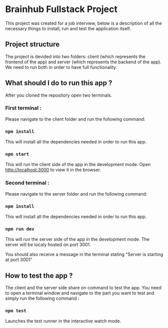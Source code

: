 # Brainhub Fullstack Project

This project was created for a job interview, below is a description of all the necessary things to install, run and test the application itself.

## Project structure

The project is devided into two folders: client (which represents the frontend of the app) and server (which represents the backend of the app).
We need to run both in order to have full functionality.


## What should I do to run this app ?
After you cloned the repository open two terminals.

### First terminal :
Please navigate to the client folder and run the following command:

### `npm install`
This will install all the dependencies needed in order to run this app.

### `npm start`
This will run the client side of the app in the development mode.
Open [http://localhost:3000](http://localhost:3000) to view it in the browser.


### Second terminal :
Please navigate to the server folder and run the following command:

### `npm install`
This will install all the dependencies needed in order to run this app.

### `npm run dev`
This will run the server side of the app in the development mode.
The server will be localy hosted on port 3001.

You should also receive a message in the terminal stating "Server is starting at port 3001"

## How to test the app ?
The client and the server side share on command to test the app.
You need to open a terminal window and navigate to the part you want to test and simply run the following command :

### `npm test`
Launches the test runner in the interactive watch mode.


